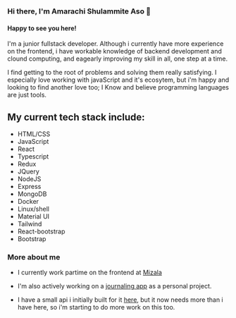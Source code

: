 ### Hi there, I'm Amarachi Shulammite Aso 👋

#### Happy to see you here!

I'm a junior fullstack developer.  Although i currently have more experience on the frontend, i have workable
knowledge of backend development and clound computing, and eagearly improving my skill in all, one step at a time.

I find getting to the root of problems and solving them really satisfying. I especially love working with javaScript and it's ecosytem, but i'm happy and looking to find another love too; I Know and believe programming languages are just tools.

 ## My current tech stack include:
- HTML/CSS 
- JavaScript 
- React 
- Typescript
- Redux
- JQuery
- NodeJS
- Express
- MongoDB
- Docker
- Linux/shell
- Material UI
- Tailwind
- React-bootstrap
- Bootstrap

### More about me
- I currently work partime on the frontend at [Mizala](https://mizala.co/)  

- I'm also actively working on a [journaling app](https://github.com/Shulammite-Aso/Journal-app-frontend) as a personal project.

- I have a small api i initially built for it [here](https://github.com/Shulammite-Aso/Journaling-app-api), but it now needs more than i have here, so i'm starting to do more work on this too.

<!--
**Shulammite-Aso/Shulammite-Aso** is a ✨ _special_ ✨ repository because its `README.md` (this file) appears on your GitHub profile.

Here are some ideas to get you started:

- 🔭 I’m currently working on ...
- 🌱 I’m currently learning ...
- 👯 I’m looking to collaborate on ...
- 🤔 I’m looking for help with ...
- 💬 Ask me about ...
- 📫 How to reach me: ...
- 😄 Pronouns: ...
- ⚡ Fun fact: ...
-->
